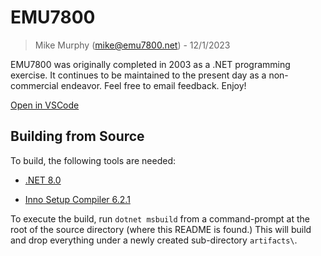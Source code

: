 # EMU7800
> Mike Murphy (mike@emu7800.net) - 12/1/2023

EMU7800 was originally completed in 2003 as a .NET programming exercise.
It continues to be maintained to the present day as a non-commercial endeavor.
Feel free to email feedback.
Enjoy!

[Open in VSCode](https://vscode.dev/emu7800/emu7800.github.io)

## Building from Source

To build, the following tools are needed:

- [.NET 8.0](https://dotnet.microsoft.com/en-us/download/dotnet/8.0)

- [Inno Setup Compiler 6.2.1](https://www.innosetup.com/)

To execute the build, run ```dotnet msbuild``` from a command-prompt at the root of the source directory (where this README is found.)
This will build and drop everything under a newly created sub-directory ```artifacts\```.
